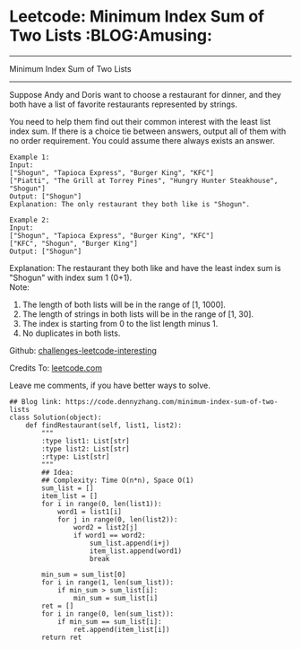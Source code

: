# Leetcode: Minimum Index Sum of Two Lists     :BLOG:Amusing:


---

Minimum Index Sum of Two Lists  

---

Suppose Andy and Doris want to choose a restaurant for dinner, and they both have a list of favorite restaurants represented by strings.  

You need to help them find out their common interest with the least list index sum. If there is a choice tie between answers, output all of them with no order requirement. You could assume there always exists an answer.  

    Example 1:
    Input:
    ["Shogun", "Tapioca Express", "Burger King", "KFC"]
    ["Piatti", "The Grill at Torrey Pines", "Hungry Hunter Steakhouse", "Shogun"]
    Output: ["Shogun"]
    Explanation: The only restaurant they both like is "Shogun".

    Example 2:
    Input:
    ["Shogun", "Tapioca Express", "Burger King", "KFC"]
    ["KFC", "Shogun", "Burger King"]
    Output: ["Shogun"]

Explanation: The restaurant they both like and have the least index sum is "Shogun" with index sum 1 (0+1).  
Note:  
1.  The length of both lists will be in the range of [1, 1000].
2.  The length of strings in both lists will be in the range of [1, 30].
3.  The index is starting from 0 to the list length minus 1.
4.  No duplicates in both lists.

Github: [challenges-leetcode-interesting](https://github.com/DennyZhang/challenges-leetcode-interesting/tree/master/minimum-index-sum-of-two-lists)  

Credits To: [leetcode.com](https://leetcode.com/problems/minimum-index-sum-of-two-lists/description/)  

Leave me comments, if you have better ways to solve.  

    ## Blog link: https://code.dennyzhang.com/minimum-index-sum-of-two-lists
    class Solution(object):
        def findRestaurant(self, list1, list2):
            """
            :type list1: List[str]
            :type list2: List[str]
            :rtype: List[str]
            """
            ## Idea:
            ## Complexity: Time O(n*n), Space O(1)
            sum_list = []
            item_list = []
            for i in range(0, len(list1)):
                word1 = list1[i]
                for j in range(0, len(list2)):
                    word2 = list2[j]
                    if word1 == word2:
                        sum_list.append(i+j)
                        item_list.append(word1)
                        break
    
            min_sum = sum_list[0]
            for i in range(1, len(sum_list)):
                if min_sum > sum_list[i]:
                    min_sum = sum_list[i]
            ret = []
            for i in range(0, len(sum_list)):
                if min_sum == sum_list[i]:
                    ret.append(item_list[i])
            return ret